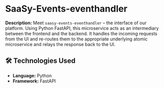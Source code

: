 # SaaSy-Events-eventhandler

**Description:**
Meet `saasy-events-eventhandler` – the interface of our platform. Using Python FastAPI, this microservice acts as an intermediary between the frontend and the backend. It handles the incoming requests from the UI and re-routes them to the appropriate underlying atomic microservice and relays the response back to the UI.

## 🛠️ Technologies Used
- **Language:** Python
- **Framework:** FastAPI
